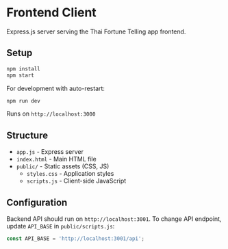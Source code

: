 # Frontend Client

Express.js server serving the Thai Fortune Telling app frontend.

## Setup

```bash
npm install
npm start
```

For development with auto-restart:
```bash
npm run dev
```

Runs on `http://localhost:3000`

## Structure

- `app.js` - Express server
- `index.html` - Main HTML file
- `public/` - Static assets (CSS, JS)
  - `styles.css` - Application styles
  - `scripts.js` - Client-side JavaScript

## Configuration

Backend API should run on `http://localhost:3001`. To change API endpoint, update `API_BASE` in `public/scripts.js`:

```javascript
const API_BASE = 'http://localhost:3001/api';
```